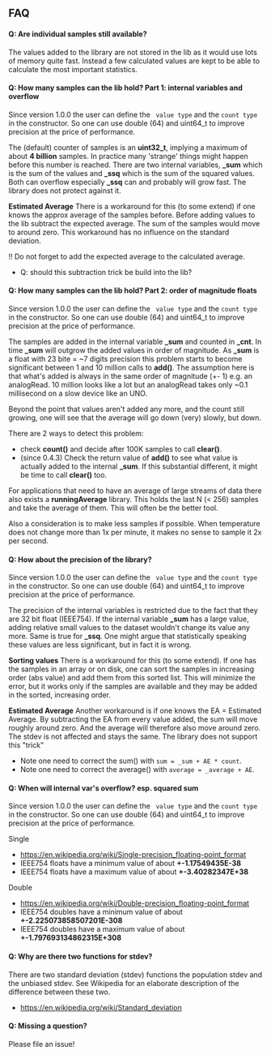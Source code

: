 ## FAQ

#### Q: Are individual samples still available?

The values added to the library are not stored in the lib as it would use lots 
of memory quite fast. Instead a few calculated values are kept to be able to 
calculate the most important statistics.


#### Q: How many samples can the lib hold?  Part 1: internal variables and overflow

Since version 1.0.0 the user can define the ` value type` and the `count type` in the constructor.
So one can use double (64) and uint64_t to improve precision at the price of performance.

The (default) counter of samples is an **uint32_t**, implying a maximum of about **4 billion** samples. 
In practice many 'strange' things might happen before this number is reached. 
There are two internal variables, **\_sum** which is the sum of the values and **\_ssq** 
which is the sum of the squared values. Both can overflow especially **\_ssq** 
can and probably will grow fast. The library does not protect against it.

**Estimated Average**
There is a workaround for this (to some extend) if one knows the approx 
average of the samples before. Before adding values to the lib subtract 
the expected average. The sum of the samples would move to around zero. 
This workaround has no influence on the standard deviation. 

!! Do not forget to add the expected average to the calculated average.

- Q: should this subtraction trick be build into the lib?


#### Q: How many samples can the lib hold?  Part 2: order of magnitude floats

Since version 1.0.0 the user can define the ` value type` and the `count type` in the constructor.
So one can use double (64) and uint64_t to improve precision at the price of performance.

The samples are added in the internal variable **\_sum** and counted in **\_cnt**. 
In time **\_sum** will outgrow the added values in order of magnitude.
As **\_sum** is a float with 23 bite = ~7 digits precision this problem starts 
to become significant between 1 and 10 million calls to **add()**. 
The assumption here is that what's added is always in the same order of magnitude
(+- 1) e.g. an analogRead. 10 million looks like a lot but an analogRead takes only 
~0.1 millisecond on a slow device like an UNO.

Beyond the point that values aren't added any more, and the count still growing,
one will see that the average will go down (very) slowly, but down.

There are 2 ways to detect this problem:
- check **count()** and decide after 100K samples to call **clear()**. 
- (since 0.4.3) Check the return value of **add()** to see what value is actually
added to the internal **\_sum**. If this substantial different, it might be time 
to call **clear()** too. 

For applications that need to have an average of large streams of data there also
exists a **runningAverage** library. This holds the last N (< 256) samples and take the 
average of them. This will often be the better tool. 

Also a consideration is to make less samples if possible. When temperature does 
not change more than 1x per minute, it makes no sense to sample it 2x per second.


#### Q: How about the precision of the library?

Since version 1.0.0 the user can define the ` value type` and the `count type` in the constructor.
So one can use double (64) and uint64_t to improve precision at the price of performance.

The precision of the internal variables is restricted due to the fact 
that they are 32 bit float (IEEE754). If the internal variable **\_sum** has 
a large value, adding relative small values to the dataset wouldn't 
change its value any more. Same is true for **\_ssq**. One might argue that 
statistically speaking these values are less significant, but in fact it is wrong.

**Sorting values**
There is a workaround for this (to some extend). If one has the samples in an 
array or on disk, one can sort the samples in increasing order (abs value) 
and add them from this sorted list. This will minimize the error, 
but it works only if the samples are available and they may be added 
in the sorted, increasing order.

**Estimated Average**
Another workaround is if one knows the EA = Estimated Average.
By subtracting the EA from every value added, the sum will move roughly around zero.
And the average will therefore also move around zero.
The stdev is not affected and stays the same.
The library does not support this "trick"
- Note one need to correct the sum() with ```sum = _sum + AE * count```.
- Note one need to correct the average() with ```average = _average + AE```.


#### Q: When will internal var's overflow? esp. squared sum

Since version 1.0.0 the user can define the ` value type` and the `count type` in the constructor.
So one can use double (64) and uint64_t to improve precision at the price of performance.

Single
- https://en.wikipedia.org/wiki/Single-precision_floating-point_format
- IEEE754 floats have a minimum value of about **+-1.17549435E-38**
- IEEE754 floats have a maximum value of about **+-3.40282347E+38**

Double
- https://en.wikipedia.org/wiki/Double-precision_floating-point_format
- IEEE754 doubles have a minimum value of about **+-2.225073858507201E-308**
- IEEE754 doubles have a maximum value of about **+-1.797693134862315E+308**


#### Q: Why are there two functions for stdev?

There are two standard deviation (stdev) functions the population stdev and the unbiased stdev. 
See Wikipedia for an elaborate description of the difference between these two.
- https://en.wikipedia.org/wiki/Standard_deviation


#### Q: Missing a question?

Please file an issue!

